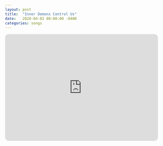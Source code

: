 ```yaml
---
layout: post
title:  "Inner Demons Control Us"
date:   2020-04-02 00:00:00 -0400
categories: songs
---
```

<iframe style="border-radius:12px" src="https://open.spotify.com/embed/track/6a7Lqy2ORnhxvVBwZcmPg2?utm_source=generator&theme=0" width="100%" height="352" frameBorder="0" allowfullscreen="" allow="autoplay; clipboard-write; encrypted-media; fullscreen; picture-in-picture" loading="lazy"></iframe>